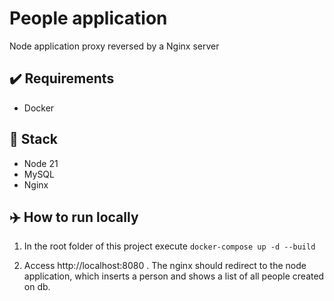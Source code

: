 # People application
Node application proxy reversed by a Nginx server

## ✔️ Requirements
- Docker

## 🍔 Stack
- Node 21
- MySQL
- Nginx

## ✈️ How to run locally

1. In the root folder of this project execute
`docker-compose up -d --build`

2. Access http://localhost:8080 . The nginx should redirect to the node application, which inserts a person and shows a list of all people created on db.
